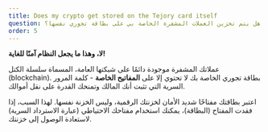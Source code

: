 ```yaml
---
title: Does my crypto get stored on the Tejory card itself
question: هل يتم تخزين العملات المشفرة الخاصة بي على بطاقة تجوري نفسها؟
order: 5
---
```

**لا، وهذا ما يجعل النظام آمنًا للغاية!**

عملاتك المشفرة موجودة دائمًا على شبكتها العامة، المسماة سلسلة الكتل (blockchain). بطاقة تجوري الخاصة بك لا تحتوي إلا على **المفاتيح الخاصة** - كلمة المرور السرية التي تثبت أنك المالك وتمنحك القدرة على نقل أموالك.

اعتبر بطاقتك مفتاحًا شديد الأمان لخزنتك الرقمية، وليس الخزنة نفسها. لهذا السبب، إذا فقدت المفتاح (البطاقة)، ​​يمكنك استخدام مفتاحك الاحتياطي (عبارة الاسترداد السرية) لاستعادة الوصول إلى خزنتك.
